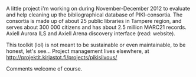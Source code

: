 A little project i'm working on during November-December 2012 to evaluate and help cleaning up the bibliographical database of PIKI-consortia. The consortia is made up of about 25 public libraries in Tampere region, and serves about 300 000 citizens and has about 2.5 million MARC21 records. Axiell Aurora ILS and Axiell Arena discovery interface (read: website).

This toolkit (lol) is not meant to be sustainable or even maintainable, to be honest, let's see... Project management lives elsewhere, at http://projektit.kirjastot.fi/projects/pikisiivous/

Comments welcome of course.

